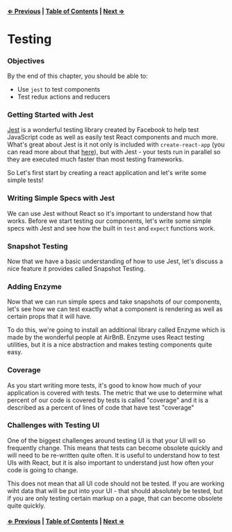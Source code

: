 #### [⇐ Previous](./01-intermediate_react.md) | [Table of Contents](./../readme.md) | [Next ⇒](./03-react_router.md)

# Testing

### Objectives

By the end of this chapter, you should be able to:

- Use `jest` to test components
- Test redux actions and reducers

### Getting Started with Jest

[Jest](https://facebook.github.io/jest/) is a wonderful testing library created by Facebook to help test JavaScript code as well as easily test React components and much more. What's great about Jest is it not only is included with `create-react-app` (you can read more about that [here](https://github.com/facebookincubator/create-react-app/blob/master/packages/react-scripts/template/README.md#running-tests)), but with Jest - your tests run in parallel so they are executed much faster than most testing frameworks.

So Let's first start by creating a react application and let's write some simple tests!

### Writing Simple Specs with Jest

We can use Jest without React so it's important to understand how that works. Before we start testing our components, let's write some simple specs with Jest and see how the built in `test` and `expect` functions work.

### Snapshot Testing

Now that we have a basic understanding of how to use Jest, let's discuss a nice feature it provides called Snapshot Testing.

### Adding Enzyme

Now that we can run simple specs and take snapshots of our components, let's see how we can test exactly what a component is rendering as well as certain props that it will have. 

To do this, we're going to install an additional library called Enzyme which is made by the wonderful people at AirBnB. Enzyme uses React testing utilities, but it is a nice abstraction and makes testing components quite easy.

### Coverage

As you start writing more tests, it's good to know how much of your application is covered with tests. The metric that we use to determine what percent of our code is covered by tests is called "coverage" and it is a described as a percent of lines of code that have test "coverage"


### Challenges with Testing UI

One of the biggest challenges around testing UI is that your UI will so frequently change. This means that tests can become obsolete quickly and will need to be re-written quite often. It is useful to understand how to test UIs with React, but it is also important to understand just how often your code is going to change. 

This does not mean that all UI code should not be tested. If you are working wiht data that will be put into your UI - that should absolutely be tested, but if you are only testing certain markup on a page, that can become obsolete quite quickly.

#### [⇐ Previous](./01-intermediate_react.md) | [Table of Contents](./../readme.md) | [Next ⇒](./03-react_router.md)
